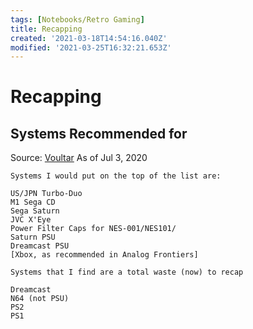 ```yaml
---
tags: [Notebooks/Retro Gaming]
title: Recapping
created: '2021-03-18T14:54:16.040Z'
modified: '2021-03-25T16:32:21.653Z'
---
```


# Recapping

## Systems Recommended for

Source: [Voultar](https://twitter.com/Voultar/status/1279105324872609792)
As of Jul 3, 2020

```
Systems I would put on the top of the list are: 

US/JPN Turbo-Duo
M1 Sega CD
Sega Saturn
JVC X'Eye
Power Filter Caps for NES-001/NES101/
Saturn PSU
Dreamcast PSU
[Xbox, as recommended in Analog Frontiers]

Systems that I find are a total waste (now) to recap

Dreamcast
N64 (not PSU)
PS2
PS1
```
